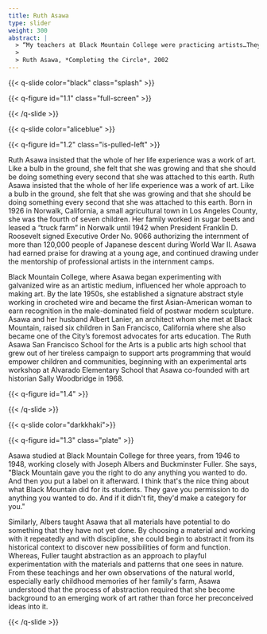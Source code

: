 ```yaml
---
title: Ruth Asawa
type: slider
weight: 300
abstract: |
  > “My teachers at Black Mountain College were practicing artists…They taught me that there is no separation between studying, performing the daily chores of living, and creating one’s own work. Through them I came to understand the total commitment required to be an artist.”
  >
  > Ruth Asawa, *Completing the Circle*, 2002
---
```


{{< q-slide color="black" class="splash" >}}

{{< q-figure id="1.1" class="full-screen" >}}

{{< /q-slide >}}


{{< q-slide color="aliceblue" >}}

{{< q-figure id="1.2" class="is-pulled-left" >}}

Ruth Asawa insisted that the whole of her life experience was a work of art. Like a bulb in the ground, she felt that she was growing and that she should be doing something every second that she was attached to this earth. Ruth Asawa insisted that the whole of her life experience was a work of art. Like a bulb in the ground, she felt that she was growing and that she should be doing something every second that she was attached to this earth. Born in 1926 in Norwalk, California, a small agricultural town in Los Angeles County, she was the fourth of seven children. Her family worked in sugar beets and leased a “truck farm” in Norwalk until 1942 when President Franklin D. Roosevelt signed Executive Order No. 9066 authorizing the internment of more than 120,000 people of Japanese descent during World War II. Asawa had earned praise for drawing at a young age, and continued drawing under the mentorship of professional artists in the internment camps.

Black Mountain College, where Asawa began experimenting with galvanized wire as an artistic medium, influenced her whole approach to making art. By the late 1950s, she established a signature abstract style working in crocheted wire and became the first Asian-American woman to earn recognition in the male-dominated field of postwar modern sculpture. Asawa and her husband Albert Lanier, an architect whom she met at Black Mountain, raised six children in San Francisco, California where she also became one of the City’s foremost advocates for arts education. The Ruth Asawa San Francisco School for the Arts is a public arts high school that grew out of her tireless campaign to support arts programming that would empower children and communities, beginning with an experimental arts workshop at Alvarado Elementary School that Asawa co-founded with art historian Sally Woodbridge in 1968.

{{< q-figure id="1.4" >}}

{{< /q-slide >}}


{{< q-slide color="darkkhaki">}}

{{< q-figure id="1.3" class="plate" >}}

Asawa studied at Black Mountain College for three years, from 1946 to 1948, working closely with Joseph Albers and Buckminster Fuller. She says, "Black Mountain gave you the right to do any anything you wanted to do. And then you put a label on it afterward. I think that's the nice thing about what Black Mountain did for its students. They gave you permission to do anything you wanted to do. And if it didn't fit, they'd make a category for you."

Similarly, Albers taught Asawa that all materials have potential to do something that they have not yet done. By choosing a material and working with it repeatedly and with discipline, she could begin to abstract it from its historical context to discover new possibilities of form and function. Whereas, Fuller taught abstraction as an approach to playful experimentation with the materials and patterns that one sees in nature. From these teachings and her own observations of the natural world, especially early childhood memories of her family's farm, Asawa understood that the process of abstraction required that she become background to an emerging work of art rather than force her preconceived ideas into it.

{{< /q-slide >}}

